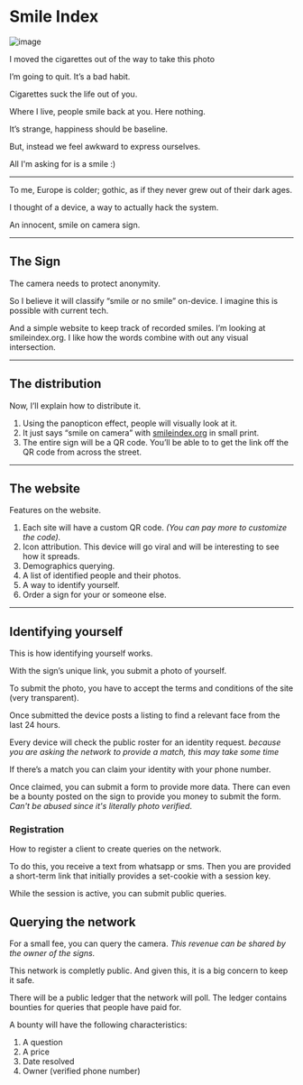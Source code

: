 # Smile Index
![image](https://github.com/user-attachments/assets/5662c7d4-f06c-49bc-806d-3859a6504aa5)

I moved the cigarettes out of the way to take this photo

I’m going to quit. It’s a bad habit.

Cigarettes suck the life out of you.

Where I live, people smile back at you. Here nothing.

It’s strange, happiness should be baseline. 

But, instead we feel awkward to express ourselves.

All I'm asking for is a smile :)

--- 

To me, Europe is colder; gothic, as if they never grew out of their dark ages.

I thought of a device, a way to actually hack the system.

An innocent, smile on camera sign.

---

## The Sign

The camera needs to protect anonymity.

So I believe it will classify “smile or no smile” on-device. I imagine this is possible with current tech.

And a simple website to keep track of recorded smiles. I’m looking at smileindex.org. I like how the words combine with out any visual intersection.

---

## The distribution

Now, I’ll explain how to distribute it.

1. Using the panopticon effect, people will visually look at it.
2. It just says “smile on camera” with [smileindex.org](http://smileindex.org) in small print.
3. The entire sign will be a QR code. You’ll be able to to get the link off the QR code from across the street.

---

## The website

Features on the website.

1. Each site will have a custom QR code. *(You can pay more to customize the code).*
2. Icon attribution. This device will go viral and will be interesting to see how it spreads.
3. Demographics querying.
4. A list of identified people and their photos.
5. A way to identify yourself.
6. Order a sign for your or someone else.

---

## Identifying yourself

This is how identifying yourself works.

With the sign’s unique link, you submit a photo of yourself. 

To submit the photo, you have to accept the terms and conditions of the site (very transparent).

Once submitted the device posts a listing to find a relevant face from the last 24 hours. 

Every device will check the public roster for an identity request.
*because you are asking the network to provide a match, this may take some time*

If there’s a match you can claim your identity with your phone number.

Once claimed, you can submit a form to provide more data. There can even be a bounty posted on the sign to provide you money to submit the form. *Can't be abused since it's literally photo verified*.


### Registration
How to register a client to create queries on the network.

To do this, you receive a text from whatsapp or sms. Then you are provided a short-term link that initially provides a set-cookie with a session key.
  
While the session is active, you can submit public queries.

## Querying the network

For a small fee, you can query the camera. *This revenue can be shared by the owner of the signs.*

This network is completly public. And given this, it is a big concern to keep it safe.

There will be a public ledger that the network will poll. The ledger contains bounties for queries that people have paid for.

A bounty will have the following characteristics:

1. A question
2. A price
3. Date resolved
4. Owner (verified phone number)




